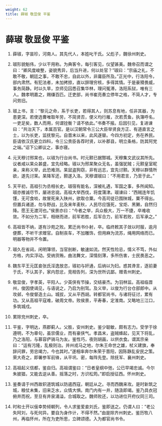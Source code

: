 ```yaml
---
weight: 62
title: 薛琡 敬显俊 平鉴
---
```


# 薛琡 敬显俊 平鉴

1. <span id="薛琡_敬显俊_平鉴-1"></span>
薛琡，字昙珍，河南人。其先代人，本姓叱干氏。父彪子，魏徐州刺史。

2. <span id="薛琡_敬显俊_平鉴-2"></span>
琡形貌魁伟，少以干用称。为典客令，每引客见，仪望甚美。魏帝召而谓之曰：“卿风度峻整，姿貌秀异，后当升进，何以处官？”琡曰：“宗庙之礼，不敢不敬，朝廷之事，不敢不忠，自此以外，非庸臣所及。”正光中，行洛阳令，部内肃然。有犯法者，未加拷掠，直以辞理穷核，多得其情。于是豪猾畏威，事务简静。时以久旱，京师见囚悉召集华林，理问冤滞，洛阳系狱，唯有三人。魏孝明嘉之，赐缣百匹。迁吏部，尚书崔亮奏立停年之格，不简人才，专问劳旧。

3. <span id="薛琡_敬显俊_平鉴-3"></span>
琡上书，言：“黎元之命，系于长吏，若得其人，则苏息有地，任非其器，为患更深。若使选曹唯取年劳，不简贤否，便义均行雁，次若贯鱼，执簿呼名，一吏足矣，数人而用，何谓铨衡？请不依此。”书奏不报。后因引见，复进谏曰：“共治天下，本属百官。是以汉朝常令三公大臣举贤良方正、有道直言之士，以为长吏，监抚黎元。自晋末以来，此风遂替。今四方初定，务在养民。臣请依汉氏更立四科，令三公贵臣各荐时贤，以补郡县，明立条格，防其阿党之端。”诏下公卿议之，事亦寝。

4. <span id="薛琡_敬显俊_平鉴-4"></span>
元天穆讨邢杲也，以琡为行台尚书。时元颢已据酂城。天穆集文武议其所先。议者咸以杲众甚盛，宜先经略。琡以为邢杲聚众无名，虽强犹贼；元颢皇室昵亲，来称义举，此恐难测。杲鼠盗狗窃，非有远志，宜先讨颢。天穆以群情所欲，遂先讨杲。杲降军还，颢遂入洛。天穆谓琡曰：“不用君言，乃至于此。”

5. <span id="薛琡_敬显俊_平鉴-5"></span>
天平初，高祖引为丞相长史。琡宿有能名，深被礼遇，军国之事，多所闻知。琡亦推诚尽节，屡进忠谠。高祖大举西伐，将度蒲津。琡谏曰：“西贼连年饥馑，无可食啖，故冒死来入陕州，欲取仓粟。今高司徒已围陕城，粟不得出。但置兵诸道，勿与野战，比及来年麦秋，人民尽应饿死，宝炬、黑獭，自然归降。愿王无渡河也。”侯景亦曰：“今者之举，兵众极大，万一不捷，卒难收敛。不如分为二军，相继而进，前军若胜，后军合力，前军若败，后军承之。”

6. <span id="薛琡_敬显俊_平鉴-6"></span>
高祖皆不纳，遂有沙苑之败。累迁尚书仆射，卒。临终敕其子敛以时服，逾月便葬，不听干求赠官。自制丧车，不加雕饰，但用麻为流苏，绳用网络而已。明器等物并不令置。

7. <span id="薛琡_敬显俊_平鉴-7"></span>
琡久在省闼，闲明簿领，当官剖断，敏速如流。然天性险忌，情义不笃，外似方格，内实浮动。受纳货贿，曲法舞文，深情刻薄，多所伤害，士民畏恶之。

8. <span id="薛琡_敬显俊_平鉴-8"></span>
魏东平王元匡妾张氏淫逸放恣，琡初与奸通，后纳以为妇。惑其谗言，逐前妻于氏，不认其子，家内怨忿，竞相告列，深为世所讥鄙。赠青州刺史。

9. <span id="薛琡_敬显俊_平鉴-9"></span>
敬显俊，字孝英，平阳人。少英侠有节操，交结豪杰。为羽林监。高祖临晋州，俊因使谒见，与语说之，乃启为别驾。及义举，以俊为行台仓部郎中。从攻邺，令俊督造土山。城拔，又从平西胡。转都官尚书，与诸将征讨，累有功。又从高祖平寇难，破周文帝。败侯景，平寿春，定淮南。又略地三江口，多筑城戍。

10. <span id="薛琡_敬显俊_平鉴-10"></span>
累除兖州刺史，卒。

11. <span id="薛琡_敬显俊_平鉴-11"></span>
平鉴，字明达，燕郡蓟人。父胜，安州刺史。鉴少聪敏，颇有志力。受学于徐遵明，不为章句，虽崇儒业，而有豪侠气。孝昌末，盗贼蜂起，见天下将乱，乃之洛阳，与慕容俨骑马为友。鉴性巧，夜则胡画，以供衣食。谓其宗亲曰：“运有污隆，乱极则治。并州戎马之地，尔朱王命世之雄，杖义建旗，奉辞问罪，劳忠竭力，今也其时。”遂相率奔尔朱荣于晋阳，因陈静乱安民之策。荣大奇之，即署参军前锋，从平巩、密，每阵先登。除抚军、襄州刺史。

12. <span id="薛琡_敬显俊_平鉴-12"></span>
高祖起义信都，鉴自归。高祖谓鉴曰：“日者皇纲中弛，公已早竭忠诚。今尔朱披猖，又能去逆从善。摇落之时，方识松筠。”即启授征西。怀州刺史。

13. <span id="薛琡_敬显俊_平鉴-13"></span>
鉴奏请于州西故轵道筑城以防遏西寇，朝廷从之。寻而西魏来攻。是时新筑之城，粮仗未集，旧来乏水，众情大惧。南门内有一井，随汲即竭。鉴乃具衣冠俯井而祝，至旦有井泉涌溢，合城取之。魏师败还，以功进位开府仪同三司。

14. <span id="薛琡_敬显俊_平鉴-14"></span>
时和士开以佞幸势倾朝列，令人求鉴爱妾刘氏，鉴即送之。仍谓人曰：“老公失阿刘，与死何异。要自为身作计，不得不然。”由是除齐州刺史。鉴历牧八州，再临怀州，所在为吏所思，立碑颂德。入为都官尚书令。
